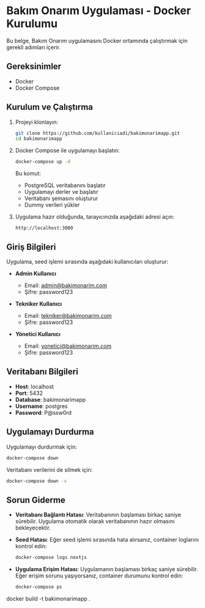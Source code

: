 # Bakım Onarım Uygulaması - Docker Kurulumu

Bu belge, Bakım Onarım uygulamasını Docker ortamında çalıştırmak için gerekli adımları içerir.

## Gereksinimler

- Docker
- Docker Compose

## Kurulum ve Çalıştırma

1. Projeyi klonlayın:
   ```bash
   git clone https://github.com/kullaniciadi/bakimonarimapp.git
   cd bakimonarimapp
   ```

2. Docker Compose ile uygulamayı başlatın:
   ```bash
   docker-compose up -d
   ```

   Bu komut:
   - PostgreSQL veritabanını başlatır
   - Uygulamayı derler ve başlatır
   - Veritabanı şemasını oluşturur
   - Dummy verileri yükler

3. Uygulama hazır olduğunda, tarayıcınızda aşağıdaki adresi açın:
   ```
   http://localhost:3000
   ```

## Giriş Bilgileri

Uygulama, seed işlemi sırasında aşağıdaki kullanıcıları oluşturur:

- **Admin Kullanıcı**
  - Email: admin@bakimonarim.com
  - Şifre: password123

- **Tekniker Kullanıcı**
  - Email: tekniker@bakimonarim.com
  - Şifre: password123

- **Yönetici Kullanıcı**
  - Email: yonetici@bakimonarim.com
  - Şifre: password123

## Veritabanı Bilgileri

- **Host**: localhost
- **Port**: 5432
- **Database**: bakimonarimapp
- **Username**: postgres
- **Password**: P@ssw0rd

## Uygulamayı Durdurma

Uygulamayı durdurmak için:
```bash
docker-compose down
```

Veritabanı verilerini de silmek için:
```bash
docker-compose down -v
```

## Sorun Giderme

- **Veritabanı Bağlantı Hatası**: Veritabanının başlaması birkaç saniye sürebilir. Uygulama otomatik olarak veritabanının hazır olmasını bekleyecektir.

- **Seed Hatası**: Eğer seed işlemi sırasında hata alırsanız, container loglarını kontrol edin:
  ```bash
  docker-compose logs nextjs
  ```

- **Uygulama Erişim Hatası**: Uygulamanın başlaması birkaç saniye sürebilir. Eğer erişim sorunu yaşıyorsanız, container durumunu kontrol edin:
  ```bash
  docker-compose ps
  ```

docker build -t bakimonarimapp .